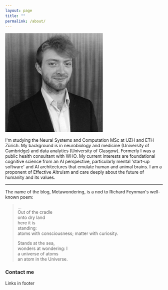 ```yaml
---
layout: page
title: ""
permalink: /about/
---
```


<img class="center" src="/images/jpegleebw.jpg" alt="Lee">

I'm studying the Neural Systems and Computation MSc at UZH and ETH Zürich. My background is in neurobiology and medicine (University of Cambridge) and data analytics (University of Glasgow). Formerly I was a public health consultant with WHO. My current interests are foundational cognitive science from an AI perspective, particularly mental 'start-up software' and AI architectures that emulate human and animal brains. I am a proponent of Effective Altruism and care deeply about the future of humanity and its values. 
<hr>
The name of the blog, Metawondering, is a nod to Richard Feynman's well-known poem:

> ...  
> Out of the cradle  
> onto dry land  
> here it is  
> standing:  
> atoms with consciousness; 
> matter with curiosity.  
> 
> Stands at the sea,  
> wonders at wondering: I  
> a universe of atoms  
> an atom in the Universe.  

### Contact me

Links in footer
